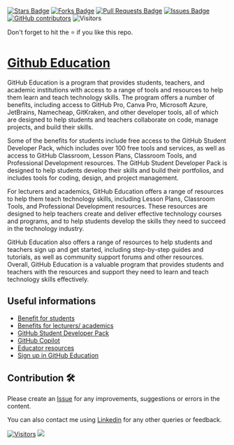 <a href="https://github.com/drshahizan/learn-github/stargazers"><img src="https://img.shields.io/github/stars/drshahizan/learn-github" alt="Stars Badge"/></a>
<a href="https://github.com/drshahizan/learn-github/network/members"><img src="https://img.shields.io/github/forks/drshahizan/learn-github" alt="Forks Badge"/></a>
<a href="https://github.com/drshahizan/learn-github/pulls"><img src="https://img.shields.io/github/issues-pr/drshahizan/learn-github" alt="Pull Requests Badge"/></a>
<a href="https://github.com/drshahizan/learn-github/issues"><img src="https://img.shields.io/github/issues/drshahizan/learn-github" alt="Issues Badge"/></a>
<a href="https://github.com/drshahizan/learn-github/graphs/contributors"><img alt="GitHub contributors" src="https://img.shields.io/github/contributors/drshahizan/learn-github?color=2b9348"></a>
![Visitors](https://api.visitorbadge.io/api/visitors?path=https%3A%2F%2Fgithub.com%2Flearn-github&labelColor=%23d9e3f0&countColor=%23697689&style=flat)

Don't forget to hit the :star: if you like this repo.

# [Github Education](https://education.github.com/)
GitHub Education is a program that provides students, teachers, and academic institutions with access to a range of tools and resources to help them learn and teach technology skills. The program offers a number of benefits, including access to GitHub Pro, Canva Pro, Microsoft Azure, JetBrains, Namecheap, GitKraken, and other developer tools, all of which are designed to help students and teachers collaborate on code, manage projects, and build their skills.

Some of the benefits for students include free access to the GitHub Student Developer Pack, which includes over 100 free tools and services, as well as access to GitHub Classroom, Lesson Plans, Classroom Tools, and Professional Development resources. The GitHub Student Developer Pack is designed to help students develop their skills and build their portfolios, and includes tools for coding, design, and project management.

For lecturers and academics, GitHub Education offers a range of resources to help them teach technology skills, including Lesson Plans, Classroom Tools, and Professional Development resources. These resources are designed to help teachers create and deliver effective technology courses and programs, and to help students develop the skills they need to succeed in the technology industry.

GitHub Education also offers a range of resources to help students and teachers sign up and get started, including step-by-step guides and tutorials, as well as community support forums and other resources. Overall, GitHub Education is a valuable program that provides students and teachers with the resources and support they need to learn and teach technology skills effectively.

## Useful informations
- [Benefit for students](./benefit.md#benefits-for-students)
- [Benefits for lecturers/ academics](./benefit.md#benefits-for-lecturersacademics)
- [GitHub Student Developer Pack](./starter.md)
- [GitHub Copilot](./copilot.md)
- [Educator resources](./educator.md)
- [Sign up in GitHub Education](./signup.md)


## Contribution 🛠️
Please create an [Issue](https://github.com/drshahizan/learn-github/issues) for any improvements, suggestions or errors in the content.

You can also contact me using [Linkedin](https://www.linkedin.com/in/drshahizan/) for any other queries or feedback.

[![Visitors](https://api.visitorbadge.io/api/visitors?path=https%3A%2F%2Fgithub.com%2Fdrshahizan&labelColor=%23697689&countColor=%23555555&style=plastic)](https://visitorbadge.io/status?path=https%3A%2F%2Fgithub.com%2Fdrshahizan)
![](https://hit.yhype.me/github/profile?user_id=81284918)


